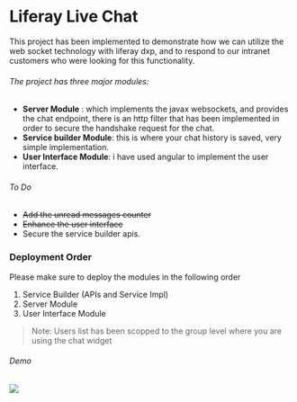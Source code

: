 # Liferay Live Chat

This project has been implemented to demonstrate how we can utilize the web socket technology with liferay dxp, and to respond to our intranet customers who were looking for this functionality.

###### The project has three major modules:
- **Server Module** : which implements the javax websockets, and provides the chat endpoint, there is an http filter that has been implemented in order to secure the handshake request for the chat.
- **Service builder Module**: this is where your chat history is saved, very simple implementation.
- **User Interface Module**: i have used angular to implement the user interface.

###### To Do
- ~~Add the unread messages counter~~
- ~~Enhance the user interface~~
- Secure the service builder apis.

### Deployment Order
Please make sure to deploy the modules in the following order
1. Service Builder (APIs and Service Impl)
2. Server Module
3. User Interface Module

> Note:
Users list has been scopped to the group level where you are using the chat widget

###### Demo

![](https://github.com/mahmoudhtayem87/LiferayChat/raw/master/resources/demo.gif)

